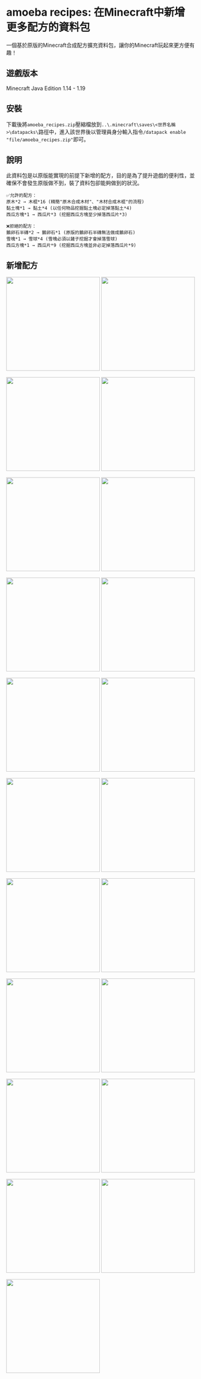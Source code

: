 # amoeba recipes: 在Minecraft中新增更多配方的資料包
一個基於原版的Minecraft合成配方擴充資料包，讓你的Minecraft玩起來更方便有趣！
## 遊戲版本
Minecraft Java Edition 1.14 - 1.19
## 安裝
下載後將`amoeba_recipes.zip`壓縮檔放到`..\.minecraft\saves\<世界名稱>\datapacks\`路徑中，進入該世界後以管理員身分輸入指令`/datapack enable "file/amoeba_recipes.zip"`即可。
## 說明
此資料包是以原版能實現的前提下新增的配方，目的是為了提升遊戲的便利性，並確保不會發生原版做不到，裝了資料包卻能夠做到的狀況。
```
✅允許的配方：
原木*2 → 木棍*16 (精簡"原木合成木材"、"木材合成木棍"的流程)
黏土塊*1 → 黏土*4 (以任何物品挖掘黏土塊必定掉落黏土*4)
西瓜方塊*1 → 西瓜片*3 (挖掘西瓜方塊至少掉落西瓜片*3)
```
```
❌拒絕的配方：
鵝卵石半磚*2 → 鵝卵石*1 (原版的鵝卵石半磚無法做成鵝卵石)
雪塊*1 → 雪球*4 (雪塊必須以鏟子挖掘才會掉落雪球)
西瓜方塊*1 → 西瓜片*9 (挖掘西瓜方塊並非必定掉落西瓜片*9)
```
## 新增配方
<img src="https://github.com/amoeba1125/amoeba_recipes/blob/main/images/campfire_to_charcoal.png" width="250px"> <img src="https://github.com/amoeba1125/amoeba_recipes/blob/main/images/clay_to_clay_ball.png" width="250px">

<img src="https://github.com/amoeba1125/amoeba_recipes/blob/main/images/dead_bush_to_stick.png" width="250px"> <img src="https://github.com/amoeba1125/amoeba_recipes/blob/main/images/dirt_path_to_dirt.png" width="250px">

<img src="https://github.com/amoeba1125/amoeba_recipes/blob/main/images/dispenser.png" width="250px"> <img src="https://github.com/amoeba1125/amoeba_recipes/blob/main/images/farmland_to_dirt.png" width="250px">

<img src="https://github.com/amoeba1125/amoeba_recipes/blob/main/images/glowstone_to_glowstone_dust.png" width="250px"> <img src="https://github.com/amoeba1125/amoeba_recipes/blob/main/images/grass_block_to_dirt.png" width="250px">

<img src="https://github.com/amoeba1125/amoeba_recipes/blob/main/images/gravels_to_flint.png" width="250px"> <img src="https://github.com/amoeba1125/amoeba_recipes/blob/main/images/hopper.png" width="250px">

<img src="https://github.com/amoeba1125/amoeba_recipes/blob/main/images/logs_to_chests.png" width="250px"> <img src="https://github.com/amoeba1125/amoeba_recipes/blob/main/images/logs_to_ladders.png" width="250px">

<img src="https://github.com/amoeba1125/amoeba_recipes/blob/main/images/logs_to_sticks.png" width="250px"> <img src="https://github.com/amoeba1125/amoeba_recipes/blob/main/images/melon_to_melon_slice.png" width="250px">

<img src="https://github.com/amoeba1125/amoeba_recipes/blob/main/images/mycelium_to_dirt.png" width="250px"> <img src="https://github.com/amoeba1125/amoeba_recipes/blob/main/images/podzol_to_dirt.png" width="250px">

<img src="https://github.com/amoeba1125/amoeba_recipes/blob/main/images/potion_to_glass_bottle.png" width="250px"> <img src="https://github.com/amoeba1125/amoeba_recipes/blob/main/images/redstone_lamp.png" width="250px">

<img src="https://github.com/amoeba1125/amoeba_recipes/blob/main/images/repeater.png" width="250px"> <img src="https://github.com/amoeba1125/amoeba_recipes/blob/main/images/sea_lantern_to_prismarine_crystals.png" width="250px">

<img src="https://github.com/amoeba1125/amoeba_recipes/blob/main/images/soul_campfire_to_soul_soil.png" width="250px">
